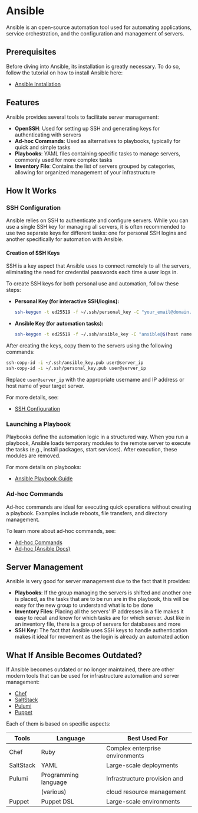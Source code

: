 # Ansible

Ansible is an open-source automation tool used for automating applications,
service orchestration, and the configuration and management of servers.

## Prerequisites

Before diving into Ansible, its installation is greatly necessary. To do so,
follow the tutorial on how to install Ansible here:

- [Ansible Installation](/docs/tutorials/ansible_tuto.md)

## Features

Ansible provides several tools to facilitate server management:

- **OpenSSH**: Used for setting up SSH and generating keys for authenticating
  with servers
- **Ad-hoc Commands**: Used as alternatives to playbooks, typically for quick
  and simple tasks
- **Playbooks**: YAML files containing specific tasks to manage servers,
  commonly used for more complex tasks
- **Inventory File**: Contains the list of servers grouped by categories,
  allowing for organized management of your infrastructure

## How It Works

### SSH Configuration

Ansible relies on SSH to authenticate and configure servers. While you can use a
single SSH key for managing all servers, it is often recommended to use two
separate keys for different tasks: one for personal SSH logins and another
specifically for automation with Ansible.

#### Creation of SSH Keys

SSH is a key aspect that Ansible uses to connect remotely to all the servers,
eliminating the need for credential passwords each time a user logs in.

To create SSH keys for both personal use and automation, follow these steps:

- **Personal Key (for interactive SSH/logins):**

  ```sh
  ssh-keygen -t ed25519 -f ~/.ssh/personal_key -C "your_email@domain.com"
  ```

- **Ansible Key (for automation tasks):**

  ```sh
  ssh-keygen -t ed25519 -f ~/.ssh/ansible_key -C "ansible@$(host name)"
  ```

After creating the keys, copy them to the servers using the following commands:

```sh
ssh-copy-id -i ~/.ssh/ansible_key.pub user@server_ip
ssh-copy-id -i ~/.ssh/personal_key.pub user@server_ip
```

Replace `user@server_ip` with the appropriate username and IP address or host
name of your target server.

For more details, see:

- [SSH Configuration](/docs/tutorials/ansible_tuto.md)

### Launching a Playbook

Playbooks define the automation logic in a structured way. When you run a
playbook, Ansible loads temporary modules to the remote server to execute the
tasks (e.g., install packages, start services). After execution, these modules
are removed.

For more details on playbooks:

- [Ansible Playbook Guide](/docs/tutorials/ansible_tuto.md)

### Ad-hoc Commands

Ad-hoc commands are ideal for executing quick operations without creating a
playbook. Examples include reboots, file transfers, and directory management.

To learn more about ad-hoc commands, see:

- [Ad-hoc Commands](/docs/tutorials/ansible_tuto.md)
- [Ad-hoc (Ansible Docs)](https://docs.ansible.com/ansible/2.8/user_guide/intro_adhoc.html)

## Server Management

Ansible is very good for server management due to the fact that it provides:

- **Playbooks**: If the group managing the servers is shifted and another one is
  placed, as the tasks that are to be run are in the playbook, this will be easy
  for the new group to understand what is to be done
- **Inventory Files**: Placing all the servers' IP addresses in a file makes it
  easy to recall and know for which tasks are for which server. Just like in an
  inventory file, there is a group of servers for databases and more
- **SSH Key**: The fact that Ansible uses SSH keys to handle authentication
  makes it ideal for movement as the login is already an automated action

## What If Ansible Becomes Outdated?

If Ansible becomes outdated or no longer maintained, there are other modern
tools that can be used for infrastructure automation and server management:

- [Chef](https://docs.chef.io/manage/)
- [SaltStack](https://github.com/saltstack/salt)
- [Pulumi](https://www.pulumi.com/)
- [Puppet](https://www.puppet.com/)

Each of them is based on specific aspects:

| Tools    | Language             | Best Used For                      |
|-----------|-------------------------|----------------------------------|
| Chef    | Ruby       | Complex enterprise environments   |
|SaltStack| YAML       | Large-scale deployments |
| Pulumi    | Programming language | Infrastructure provision and |
|           | (various)            | cloud resource management|
| Puppet | Puppet DSL| Large-scale environments |
